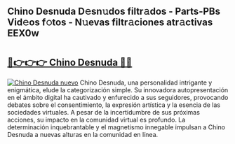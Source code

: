 ## Chino Desnuda D𝚎sn𝚞dos filtr𝚊dos - Parts-PBs Vid𝚎os f𝚘tos - N𝚞evas filtr𝚊ciones atr𝚊ctivas EEX0w

# <h2><a href="http://mbd2qsg.tromn.icu/?c=Chino+Desnuda">🔗👉👉👉 Chino Desnuda 🔗🔗</a></h2>

[![Chino Desnuda nuevo](https://i.imgur.com/pEAQMta.gif)](http://mbd2qsg.tromn.icu/?c=Chino+Desnuda)
Chino Desnuda, una personalidad intrigante y enigmática, elude la categorización simple. Su innovadora autopresentación en el ámbito digital ha cautivado y enfurecido a sus seguidores, provocando debates sobre el consentimiento, la expresión artística y la esencia de las sociedades virtuales. A pesar de la incertidumbre de sus próximas acciones, su impacto en la comunidad virtual es profundo. La determinación inquebrantable y el magnetismo innegable impulsan a Chino Desnuda a nuevas alturas en la comunidad en línea.
